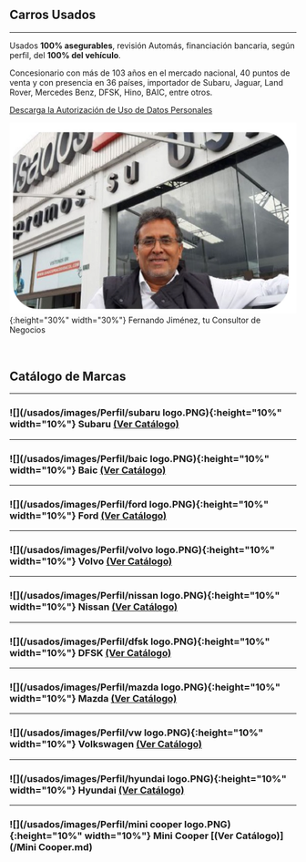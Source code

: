 ## Carros Usados

-----------
Usados **100% asegurables**, revisión Automás, financiación bancaria, según perfil, del **100% del vehículo**.

Concesionario con más de 103 años en el mercado nacional, 40 puntos de venta y con presencia en 36 países, importador de Subaru, Jaguar, Land Rover, Mercedes Benz, DFSK, Hino, BAIC, entre otros.

<a href="/usados/images/Perfil/Form.pdf" download="Solicitud Persona Natural Praco">Descarga la Autorización de Uso de Datos Personales </a>

![](/usados/images/Perfil/pp.jpg){:height="30%" width="30%"}  Fernando Jiménez, tu Consultor de Negocios

<p>&nbsp;</p>

## Catálogo de Marcas

-----------


### ![](/usados/images/Perfil/subaru logo.PNG){:height="10%" width="10%"}   Subaru [(Ver Catálogo)](/Subaru.md)

-----------
### ![](/usados/images/Perfil/baic logo.PNG){:height="10%" width="10%"}   Baic [(Ver Catálogo)](/Baic.md)

-----------
### ![](/usados/images/Perfil/ford logo.PNG){:height="10%" width="10%"}   Ford [(Ver Catálogo)](/Ford.md)

-----------
### ![](/usados/images/Perfil/volvo logo.PNG){:height="10%" width="10%"}   Volvo [(Ver Catálogo)](/Volvo.md)

-----------
### ![](/usados/images/Perfil/nissan logo.PNG){:height="10%" width="10%"}   Nissan [(Ver Catálogo)](/Nissan.md)

-----------
### ![](/usados/images/Perfil/dfsk logo.PNG){:height="10%" width="10%"}   DFSK [(Ver Catálogo)](/DFSK.md)

-----------
### ![](/usados/images/Perfil/mazda logo.PNG){:height="10%" width="10%"}   Mazda [(Ver Catálogo)](/Mazda.md)

-----------
### ![](/usados/images/Perfil/vw logo.PNG){:height="10%" width="10%"}   Volkswagen [(Ver Catálogo)](/Volkswagen.md)

-----------
### ![](/usados/images/Perfil/hyundai logo.PNG){:height="10%" width="10%"}   Hyundai [(Ver Catálogo)](/Hyundai.md)

-----------
### ![](/usados/images/Perfil/mini cooper logo.PNG){:height="10%" width="10%"}   Mini Cooper [(Ver Catálogo)](/Mini Cooper.md)

